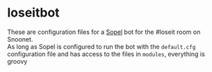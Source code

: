# loseitbot

These are configuration files for a [Sopel](https://github.com/sopel-irc/) bot for the #loseit room on Snoonet.  
As long as Sopel is configured to run the bot with the `default.cfg` configuration file and has access to the files in `modules`, everything is groovy
